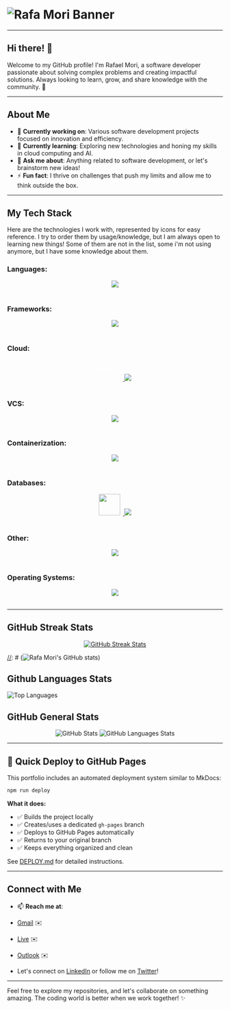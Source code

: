 # ![Rafa Mori Banner](https://github.com/rafa-mori/.github/blob/661f6f130131342296429af51d15f5eb6b98679e/assets/banners/name-top_banner_a.png)

---

## Hi there! 👋

Welcome to my GitHub profile! I'm Rafael Mori, a software developer passionate about solving complex problems and
creating impactful solutions. Always looking to learn, grow, and share knowledge with the community. 🚀

---

## About Me

- 🔭 **Currently working on**: Various software development projects focused on innovation and efficiency.
- 🌱 **Currently learning**: Exploring new technologies and honing my skills in cloud computing and AI.
- 💬 **Ask me about**: Anything related to software development, or let's brainstorm new ideas!
- ⚡ **Fun fact**: I thrive on challenges that push my limits and allow me to think outside the box.

---

## My Tech Stack

Here are the technologies I work with, represented by icons for easy reference. I try to order them by usage/knowledge, but I am always open to learning new things!
Some of them are not in the list, some i'm not using anymore, but I have some knowledge about them.

### **Languages:**

<div align="center">
  <a href="#">
    <img src="https://skillicons.dev/icons?i=bash,js,go,python,ts,dart,java,php,cs,c" />
  </a>
</div>
<br>

### **Frameworks:**

<div align="center">
  <a href="#">
    <img src="https://skillicons.dev/icons?i=flutter,express,react,angular,flask,django,jquery,bootstrap,wordpress,laravel,spring,vue" />
  </a>
</div>
<br>

### **Cloud:**

<div align="center">
  <a href="#">
    <div style="width: 50px !important; max-width: 50px !important; display: inline-block; margin-right: 7px;">
      <svg style="margin-bottom: 0px; padding-bottom: 0px;" xmlns="http://www.w3.org/2000/svg" viewBox="0 0 128 128"><path fill="#FFFF" d="M55.387 66.469h8.333l-4.407-7.09-8.088 12.819h-3.681L57.382 56.8a2.324 2.324 0 011.931-.998c.765 0 1.478.363 1.892.972l9.876 15.424H67.4l-1.736-2.865h-8.438l-1.839-2.864zm38.235 2.864V55.958h-3.123v14.685c0 .402.156.791.454 1.089.298.298.7.466 1.141.466h14.244l1.841-2.865H93.622zm-51.677-2.397c3.033 0 5.496-2.449 5.496-5.482s-2.462-5.496-5.496-5.496H28.28v16.241h3.123V58.822h10.335c1.452 0 2.618 1.18 2.618 2.631s-1.167 2.631-2.618 2.631l-8.806-.013 9.324 8.127h4.538l-6.274-5.263h1.425zM9.059 72.198c-4.483 0-8.122-3.629-8.122-8.114s3.638-8.127 8.122-8.127h9.439c4.485 0 8.121 3.643 8.121 8.127s-3.636 8.114-8.121 8.114H9.059zm9.229-2.865a5.25 5.25 0 005.258-5.249 5.262 5.262 0 00-5.258-5.263H9.267a5.262 5.262 0 00-5.256 5.263 5.25 5.25 0 005.256 5.249h9.021zm59.314 2.865c-4.484 0-8.126-3.629-8.126-8.114s3.642-8.127 8.126-8.127h11.212l-1.829 2.864H77.81a5.267 5.267 0 00-5.264 5.263c0 2.903 2.36 5.249 5.264 5.249h11.263l-1.84 2.865h-9.631zm38.197-2.865a5.25 5.25 0 01-5.055-3.824h13.35l1.84-2.864h-15.19a5.266 5.266 0 015.055-3.824h9.163l1.854-2.864h-11.225c-4.484 0-8.126 3.643-8.126 8.127s3.642 8.114 8.126 8.114h9.631l1.841-2.865h-11.264"/></svg>
    </div>
    <img src="https://skillicons.dev/icons?i=aws,azure,vercel,netlify" />
  </a>
</div>
<br>

### **VCS:**

<div align="center">
  <a href="#">
    <img src="https://skillicons.dev/icons?i=git,github,bitbucket" />
  </a>
</div>
<br>

### **Containerization:**

<div align="center">
  <a href="#">
    <img src="https://skillicons.dev/icons?i=docker,kubernetes" />
  </a>
</div>
<br>

### **Databases:**

<div align="center">
  <a href="#">
    <img width="50px;" style="margin-right: 7px;" src="https://cdn.jsdelivr.net/gh/devicons/devicon@latest/icons/oracle/oracle-original.svg"/>
    <img src="https://skillicons.dev/icons?i=mysql,mongodb,redis,rabbitmq,postgresql,sqlite" />
  </a>
</div>
<br>

### **Other:**

<div align="center">
  <a href="#">
    <img src="https://skillicons.dev/icons?i=idea,vscode,pycharm,webstorm,sublime,visualstudio,arduino,androidstudio,nginx,postman,devto,stackoverflow" />
  </a>
</div>
<br>

### **Operating Systems:**

<div align="center">
  <a href="#">
    <img src="https://skillicons.dev/icons?i=linux,debian,ubuntu,kali,arch,windows,androidstudio,apple" />
  </a>
</div>
<br>

---

## GitHub Streak Stats

<div width="100%" align="center">
    <a href="https://rafa-mori.dev">
        <img src="https://github-readme-streak-stats.herokuapp.com?user=faelmori&theme=dark&date_format=j%20M%5B%20Y%5D&background=45%2C00000066%2C573705&border=FFFFFF&dates=00000000&sideLabels=F97A00" alt="GitHub Streak Stats"/>
    </a>
</div>

[//]: # (![Rafa Mori's GitHub stats](https://github-readme-stats-git-main-faelmoris-projects.vercel.app/api?username=faelmori&show_icons=true&theme=date_night))

## Github Languages Stats

![Top Languages](https://github-readme-stats-git-main-faelmoris-projects.vercel.app/api/top-langs/?username=faelmori&layout=compact&show_icons=true&theme=date_night&langs_count=15)

[//]: # (## GitHub General Stats)

[//]: # (![Rafa Mori's GitHub stats]&#40;https://faelmori-readme-stats-faelmoris-projects.vercel.app/api/status/up?username=faelmori&show_icons=true&theme=date_night&#41;)


## GitHub General Stats

<div width="100%" align="center">
    <span width="75%" height="100%" vertical-align="top">
<!--         <picture>
            <source
                    srcset="https://github-readme-stats-git-main-faelmoris-projects.vercel.app/api?username=faelmori&count_private=true&show_icons=true&theme=radical&line_height=27&bg_color=0d1117&text_color=ffffff&icon_color=ffffff&title_color=ffffff"
                    media="(prefers-color-scheme: radical)"
            />
            <source
                    srcset="https://github-readme-stats-git-main-faelmoris-projects.vercel.app/api?username=faelmori&count_private=true&show_icons=true&theme=radical&line_height=27&bg_color=0d1117&text_color=ffffff&icon_color=ffffff&title_color=ffffff"
                    media="(prefers-color-scheme: radical), (prefers-color-scheme: no-preference)"
            />
            <img
                 src="https://github-readme-stats-git-main-faelmoris-projects.vercel.app/api?username=faelmori&count_private=true&show_icons=true&theme=radical&line_height=27&bg_color=0d1117&text_color=ffffff&icon_color=ffffff&title_color=ffffff"
                 alt="GitHub Stats"/>
        </picture> -->
                  <img
                 src="https://github-readme-stats-git-main-faelmoris-projects.vercel.app/api?username=faelmori&count_private=true&show_icons=true&theme=radical&line_height=28&bg_color=0d1117&text_color=ffffff&icon_color=ffffff&title_color=ffffff"
                 alt="GitHub Stats"/>
    </span>
    <span width="25%">
<!--         <picture>
            <source
                    srcset="https://github-readme-stats-git-main-faelmoris-projects.vercel.app/api/top-langs?username=faelmori&hide=javascript,batchfile,tex,ejs,rich%20text%20format,less,css,roff,text,markup,scss,html&bg_color=0d1117&text_color=ffffff&icon_color=ffffff&title_color=ffffff&langs_count=10&show_icons=true&theme=radical&layout=compact&card_width=440"
                    media="(prefers-color-scheme: radical)"
            />
            <source
                    srcset="https://github-readme-stats-git-main-faelmoris-projects.vercel.app/api/top-langs?username=faelmori&hide=javascript,batchfile,tex,ejs,rich%20text%20format,less,css,roff,text,markup,scss,html&bg_color=0d1117&text_color=ffffff&icon_color=ffffff&title_color=ffffff&langs_count=10&show_icons=true&theme=radical&layout=compact&card_width=440"
                    media="(prefers-color-scheme: radical), (prefers-color-scheme: no-preference)"
            />
            <img
                 src="https://github-readme-stats-git-main-faelmoris-projects.vercel.app/api/top-langs?username=faelmori&hide=javascript,batchfile,tex,ejs,rich%20text%20format,less,css,roff,text,markup,scss,html&bg_color=0d1117&text_color=ffffff&icon_color=ffffff&title_color=ffffff&langs_count=10&show_icons=true&theme=radical&layout=compact&card_width=440"
                 alt="GitHub Languages Stats"/>
        </picture> -->
      <img
                 src="https://github-readme-stats-git-main-faelmoris-projects.vercel.app/api/top-langs?username=faelmori&hide=javascript,batchfile,tex,ejs,rich%20text%20format,less,css,roff,text,markup,scss,html&bg_color=0d1117&text_color=ffffff&icon_color=ffffff&title_color=ffffff&langs_count=10&show_icons=true&theme=radical&layout=compact&card_width=370"
                 alt="GitHub Languages Stats"/>
    </span>
</div>

---

## 🚀 Quick Deploy to GitHub Pages

This portfolio includes an automated deployment system similar to MkDocs:

```bash
npm run deploy
```

**What it does:**

- ✅ Builds the project locally
- ✅ Creates/uses a dedicated `gh-pages` branch  
- ✅ Deploys to GitHub Pages automatically
- ✅ Returns to your original branch
- ✅ Keeps everything organized and clean

See [DEPLOY.md](./DEPLOY.md) for detailed instructions.

---

## Connect with Me

- 📫 **Reach me at**:

- [Gmail](mailto:faelmori@gmail.com) ✉️
- [Live](mailto:faelmori@live.com) ✉️
- [Outlook](mailto:faelmori@outlook.com) ✉️
- Let's connect on [LinkedIn](https://www.linkedin.com/in/rafael-mori-b7025516/) or follow me on [Twitter](https://x.com/faelOmori)!

---

Feel free to explore my repositories, and let's collaborate on something amazing. The coding world is better when we work together! ✨
